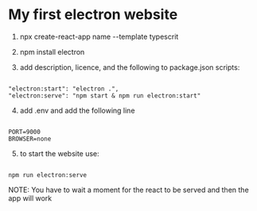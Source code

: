 # My first electron website
1. npx create-react-app name --template typescrit

2. npm install electron

3. add description, licence, and the following to package.json scripts:

<code>
"electron:start": "electron .",
"electron:serve": "npm start & npm run electron:start"
</code>

4. add .env and add the following line

<code>
PORT=9000
BROWSER=none
</code>

5. to start the website use:

<code>
npm run electron:serve
</code>

NOTE: You have to wait a moment for the react to be served and then the app will work